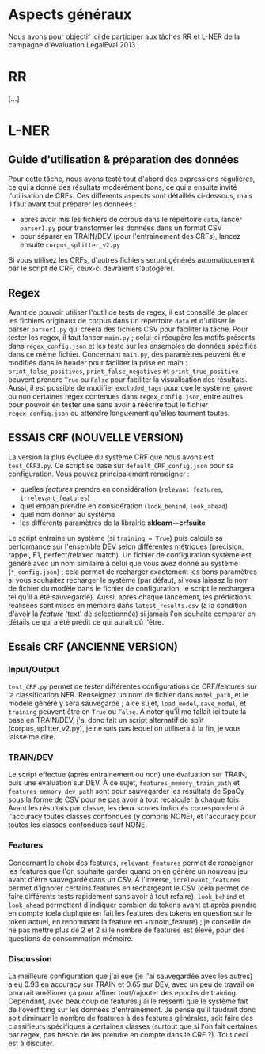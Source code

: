 # Aspects généraux

Nous avons pour objectif ici de participer aux tâches RR et L-NER de la campagne d'évaluation LegalEval 2013.

# RR

[...]

# L-NER

## Guide d'utilisation & préparation des données

Pour cette tâche, nous avons testé tout d'abord des expressions régulières, ce qui a donné des résultats modérément bons, ce qui a ensuite invité l'utilisation de CRFs.
Ces différents aspects sont détaillés ci-dessous, mais il faut avant tout préparer les données :
- après avoir mis les fichiers de corpus dans le répertoire `data`, lancer `parser1.py` pour transformer les données dans un format CSV
- pour séparer en TRAIN/DEV (pour l'entrainement des CRFs), lancez ensuite `corpus_splitter_v2.py`

Si vous utilisez les CRFs, d'autres fichiers seront générés automatiquement par le script de CRF, ceux-ci devraient s'autogérer.

## Regex

Avant de pouvoir utiliser l'outil de tests de regex, il est conseillé de placer les fichiers originaux de corpus dans un répertoire `data` et  d'utiliser le parser `parser1.py` qui créera des fichiers CSV pour faciliter la tâche.
Pour tester les regex, il faut lancer `main.py` ; celui-ci récupère les motifs présents dans `regex_config.json` et les teste sur les ensembles de données spécifiés dans ce même fichier.
Concernant `main.py`, des paramètres peuvent être modifiés dans le header pour faciliter la prise en main : `print_false_positives`, `print_false_negatives` et `print_true_positive` peuvent prendre `True` ou `False` pour faciliter la visualisation des résultats.
Aussi, il est possible de modifier `excluded_tags` pour que le système ignore ou non certaines regex contenues dans `regex_config.json`, entre autres pour pouvoir en tester une sans avoir à réécrire tout le fichier `regex_config.json` ou attendre longuement qu'elles tournent toutes.

## ESSAIS CRF (NOUVELLE VERSION)

La version la plus évoluée du système CRF que nous avons est `test_CRF3.py`.
Ce script se base sur `default_CRF_config.json` pour sa configuration.
Vous pouvez principalement renseigner :
- quelles _features_ prendre en considération (`relevant_features`, `irrelevant_features`)
- quel empan prendre en considération (`look_behind`, `look_ahead`)
- quel nom donner au système
- les différents paramètres de la librairie **sklearn--crfsuite**

Le script entraine un système (si `training = True`) puis calcule sa performance sur l'ensemble DEV selon différentes métriques (précision, rappel, F1, perfect/relaxed match).
Un fichier de configuration système est généré avec un nom similaire à celui que vous avez donné au système (`*_config.json`) ; cela permet de recharger exactement les bons paramètres si vous souhaitez recharger le système (par défaut, si vous laissez le nom de fichier du modèle dans le fichier de configuration, le script le rechargera tel qu'il a été sauvegardé).
Aussi, après chaque lancement, les prédictions réalisées sont mises en mémoire dans `latest_results.csv` (à la condition d'avoir la _feature_ 'text' de sélectionnée) si jamais l'on souhaite comparer en détails ce qui a été prédit ce qui aurait dû l'être.

## Essais CRF (ANCIENNE VERSION)

### Input/Output

`test_CRF.py` permet de tester différentes configurations de CRF/features sur la classification NER.
Renseignez un nom de fichier dans `model_path`, et le modèle généré y sera sauvegardé ; à ce sujet, `load_model`, `save_model`, et `training` peuvent être en `True` ou `False`.
À noter qu'il me fallait ici toute la base en TRAIN/DEV, j'ai donc fait un script alternatif de split (corpus_splitter_v2.py), je ne sais pas lequel on utilisera à la fin, je vous laisse me dire.

### TRAIN/DEV

Le script effectue (après entrainement ou non) une évaluation sur TRAIN, puis une évaluation sur DEV.
À ce sujet, `features_memory_train_path` et `features_memory_dev_path` sont pour sauvegarder les résultats de SpaCy sous la forme de CSV pour ne pas avoir à tout recalculer à chaque fois.
Avant les résultats par classe, les deux scores indiqués correspondent à l'accuracy toutes classes confondues (y compris NONE), et l'accuracy pour toutes les classes confondues sauf NONE.

### Features

Concernant le choix des features, `relevant_features` permet de renseigner les features que l'on souhaite garder quand on en génère un nouveau jeu avant d'être sauvegardé dans un CSV.
À l'inverse, `irrelevant_features` permet d'ignorer certains features en rechargeant le CSV (cela permet de faire différents tests rapidement sans avoir à tout refaire).
`look_behind` et `look_ahead` permettent d'indiquer combien de tokens avant et après prendre en compte (cela duplique en fait les features des tokens en question sur le token actuel, en renommant la feature en +n:nom_feature) ; je conseille de ne pas mettre plus de 2 et 2 si le nombre de features est élevé, pour des questions de consommation mémoire.

### Discussion

La meilleure configuration que j'ai eue (je l'ai sauvegardée avec les autres) a eu 0.93 en accuracy sur TRAIN et 0.65 sur DEV, avec un peu de travail on pourrait améliorer ça pour affiner tout/rajouter des epochs de training.
Cependant, avec beaucoup de features j'ai le ressenti que le système fait de l'overfitting sur les données d'entrainement.
Je pense qu'il faudrait donc soit diminuer le nombre de features à des features générales, soit faire des classifieurs spécifiques à certaines classes (surtout que si l'on fait certaines par regex, pas besoin de les prendre en compte dans le CRF ?).
Tout ceci est à discuter.
